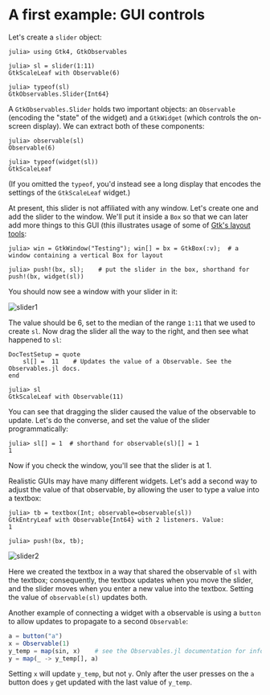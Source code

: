 # A first example: GUI controls

Let's create a `slider` object:
```jldoctest demo1
julia> using Gtk4, GtkObservables

julia> sl = slider(1:11)
GtkScaleLeaf with Observable(6)

julia> typeof(sl)
GtkObservables.Slider{Int64}
```

A `GtkObservables.Slider` holds two important objects: an `Observable`
(encoding the "state" of the widget) and a `GtkWidget` (which controls
the on-screen display). We can extract both of these components:

```jldoctest demo1
julia> observable(sl)
Observable(6)

julia> typeof(widget(sl))
GtkScaleLeaf
```
(If you omitted the `typeof`, you'd instead see a long display that encodes the settings of the `GtkScaleLeaf` widget.)

At present, this slider is not affiliated with any window. Let's
create one and add the slider to the window. We'll put it inside a
`Box` so that we can later add more things to this GUI (this
illustrates usage of some of
[Gtk's layout tools](https://juliagtk.github.io/Gtk4.jl/dev/manual/layout/):

```jldoctest demo1
julia> win = GtkWindow("Testing"); win[] = bx = GtkBox(:v);  # a window containing a vertical Box for layout

julia> push!(bx, sl);    # put the slider in the box, shorthand for push!(bx, widget(sl))
```

You should now see a window with your slider in it:

![slider1](assets/slider1.png)

The value should be 6, set to the median of the range `1:11`
that we used to create `sl`. Now drag the slider all the way to the
right, and then see what happened to `sl`:

```@meta
DocTestSetup = quote
    sl[] =  11    # Updates the value of a Observable. See the Observables.jl docs.
end
```

```jldoctest demo1
julia> sl
GtkScaleLeaf with Observable(11)
```

You can see that dragging the slider caused the value of the observable to
update. Let's do the converse, and set the value of the slider
programmatically:

```jldoctest demo1
julia> sl[] = 1  # shorthand for observable(sl)[] = 1
1
```

Now if you check the window, you'll see that the slider is at 1.

Realistic GUIs may have many different widgets. Let's add a second way
to adjust the value of that observable, by allowing the user to type a
value into a textbox:

```jldoctest demo1
julia> tb = textbox(Int; observable=observable(sl))
GtkEntryLeaf with Observable{Int64} with 2 listeners. Value:
1

julia> push!(bx, tb);
```

![slider2](assets/slider2.png)

Here we created the textbox in a way that shared the observable of `sl`
with the textbox; consequently, the textbox updates when you move the
slider, and the slider moves when you enter a new value into the
textbox. Setting the value of `observable(sl)` updates both.

Another example of connecting a widget with a observable is using a `button`
to allow updates to propagate to a second `Observable`:
```julia
a = button("a")
x = Observable(1)
y_temp = map(sin, x)    # see the Observables.jl documentation for info about using `map`
y = map(_ -> y_temp[], a)
```
Setting `x` will update `y_temp`, but not `y`. Only
after the user presses on the `a` button does `y` get updated with the
last value of `y_temp`.
